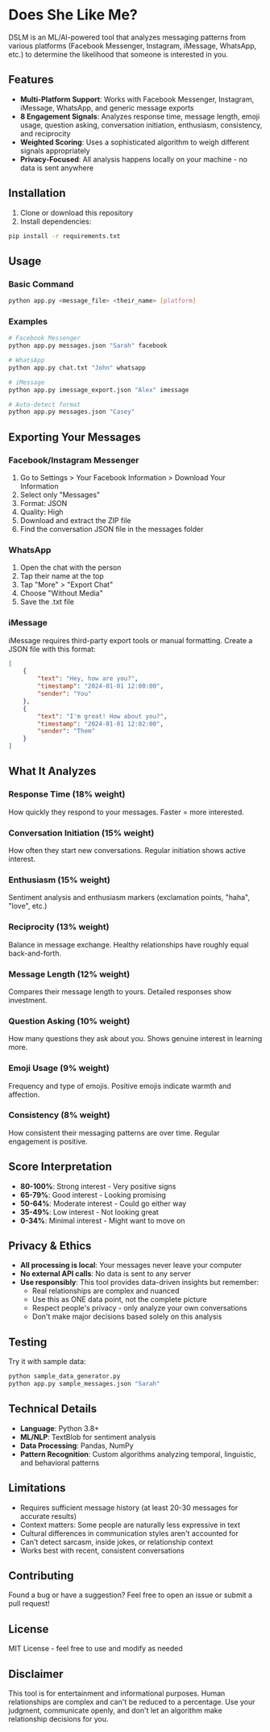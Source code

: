 # Does She Like Me?

DSLM is an ML/AI-powered tool that analyzes messaging patterns from various platforms (Facebook Messenger, Instagram, iMessage, WhatsApp, etc.) to determine the likelihood that someone is interested in you.

## Features

- **Multi-Platform Support**: Works with Facebook Messenger, Instagram, iMessage, WhatsApp, and generic message exports
- **8 Engagement Signals**: Analyzes response time, message length, emoji usage, question asking, conversation initiation, enthusiasm, consistency, and reciprocity
- **Weighted Scoring**: Uses a sophisticated algorithm to weigh different signals appropriately
- **Privacy-Focused**: All analysis happens locally on your machine - no data is sent anywhere

## Installation

1. Clone or download this repository
2. Install dependencies:

```bash
pip install -r requirements.txt
```

## Usage

### Basic Command

```bash
python app.py <message_file> <their_name> [platform]
```

### Examples

```bash
# Facebook Messenger
python app.py messages.json "Sarah" facebook

# WhatsApp
python app.py chat.txt "John" whatsapp

# iMessage
python app.py imessage_export.json "Alex" imessage

# Auto-detect format
python app.py messages.json "Casey"
```

## Exporting Your Messages

### Facebook/Instagram Messenger

1. Go to Settings > Your Facebook Information > Download Your Information
2. Select only "Messages"
3. Format: JSON
4. Quality: High
5. Download and extract the ZIP file
6. Find the conversation JSON file in the messages folder

### WhatsApp

1. Open the chat with the person
2. Tap their name at the top
3. Tap "More" > "Export Chat"
4. Choose "Without Media"
5. Save the .txt file

### iMessage

iMessage requires third-party export tools or manual formatting. Create a JSON file with this format:

```json
[
    {
        "text": "Hey, how are you?",
        "timestamp": "2024-01-01 12:00:00",
        "sender": "You"
    },
    {
        "text": "I'm great! How about you?",
        "timestamp": "2024-01-01 12:02:00",
        "sender": "Them"
    }
]
```

## What It Analyzes

### Response Time (18% weight)
How quickly they respond to your messages. Faster = more interested.

### Conversation Initiation (15% weight)
How often they start new conversations. Regular initiation shows active interest.

### Enthusiasm (15% weight)
Sentiment analysis and enthusiasm markers (exclamation points, "haha", "love", etc.)

### Reciprocity (13% weight)
Balance in message exchange. Healthy relationships have roughly equal back-and-forth.

### Message Length (12% weight)
Compares their message length to yours. Detailed responses show investment.

### Question Asking (10% weight)
How many questions they ask about you. Shows genuine interest in learning more.

### Emoji Usage (9% weight)
Frequency and type of emojis. Positive emojis indicate warmth and affection.

### Consistency (8% weight)
How consistent their messaging patterns are over time. Regular engagement is positive.

## Score Interpretation

- **80-100%**: Strong interest - Very positive signs
- **65-79%**: Good interest - Looking promising
- **50-64%**: Moderate interest - Could go either way
- **35-49%**: Low interest - Not looking great
- **0-34%**: Minimal interest - Might want to move on

## Privacy & Ethics

- **All processing is local**: Your messages never leave your computer
- **No external API calls**: No data is sent to any server
- **Use responsibly**: This tool provides data-driven insights but remember:
  - Real relationships are complex and nuanced
  - Use this as ONE data point, not the complete picture
  - Respect people's privacy - only analyze your own conversations
  - Don't make major decisions based solely on this analysis

## Testing

Try it with sample data:

```bash
python sample_data_generator.py
python app.py sample_messages.json "Sarah"
```

## Technical Details

- **Language**: Python 3.8+
- **ML/NLP**: TextBlob for sentiment analysis
- **Data Processing**: Pandas, NumPy
- **Pattern Recognition**: Custom algorithms analyzing temporal, linguistic, and behavioral patterns

## Limitations

- Requires sufficient message history (at least 20-30 messages for accurate results)
- Context matters: Some people are naturally less expressive in text
- Cultural differences in communication styles aren't accounted for
- Can't detect sarcasm, inside jokes, or relationship context
- Works best with recent, consistent conversations

## Contributing

Found a bug or have a suggestion? Feel free to open an issue or submit a pull request!

## License

MIT License - feel free to use and modify as needed

## Disclaimer

This tool is for entertainment and informational purposes. Human relationships are complex and can't be reduced to a percentage. Use your judgment, communicate openly, and don't let an algorithm make relationship decisions for you.

